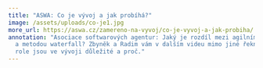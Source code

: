 ```yaml
---
title: "ASWA: Co je vývoj a jak probíhá?"
image: /assets/uploads/co-je1.jpg
more_url: https://aswa.cz/zamereno-na-vyvoj/co-je-vyvoj-a-jak-probiha/
annotation: "Asociace softwarových agentur: Jaký je rozdíl mezi agilním vývojem
  a metodou waterfall? Zbyněk a Radim vám v dalším videu mimo jiné řeknou, jaké
  role jsou ve vývoji důležité a proč."
---
```

